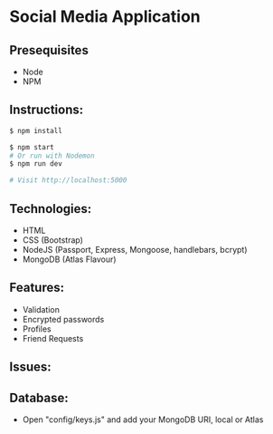 # Social Media Application

## Presequisites
- Node
- NPM

## Instructions:
```sh
$ npm install
```

```sh
$ npm start
# Or run with Nodemon
$ npm run dev

# Visit http://localhost:5000
```

## Technologies:
- HTML
- CSS (Bootstrap)
- NodeJS (Passport, Express, Mongoose, handlebars, bcrypt)
- MongoDB (Atlas Flavour)


## Features:
- Validation
- Encrypted passwords
- Profiles
- Friend Requests

## Issues:

## Database:
- Open "config/keys.js" and add your MongoDB URI, local or Atlas
